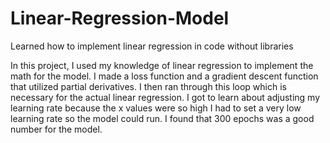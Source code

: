 # Linear-Regression-Model
Learned how to implement linear regression in code without libraries

In this project, I used my knowledge of linear regression to implement
the math for the model. I made a loss function and a gradient descent function
that utilized partial derivatives. I then ran through this loop which is necessary
for the actual linear regression. I got to learn about adjusting my learning rate because
the x values were so high I had to set a very low learning rate so the model could run. I 
found that 300 epochs was a good number for the model.
